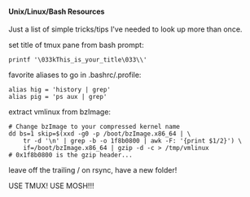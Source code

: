 #### Unix/Linux/Bash Resources 

Just a list of simple tricks/tips I've needed to look up more than once.

set title of tmux pane from bash prompt:

    printf '\033kThis_is_your_title\033\\'

favorite aliases to go in .bashrc/.profile:

    alias hig = 'history | grep'
    alias pig = 'ps aux | grep'

extract vmlinux from bzImage:

    # Change bzImage to your compressed kernel name
    dd bs=1 skip=$(xxd -g0 -p /boot/bzImage.x86_64 | \
        tr -d '\n' | grep -b -o 1f8b0800 | awk -F: '{print $1/2}') \
        if=/boot/bzImage.x86_64 | gzip -d -c > /tmp/vmlinux
    # 0x1f8b0800 is the gzip header...

leave off the trailing / on rsync, have a new folder!

USE TMUX! USE MOSH!!!
